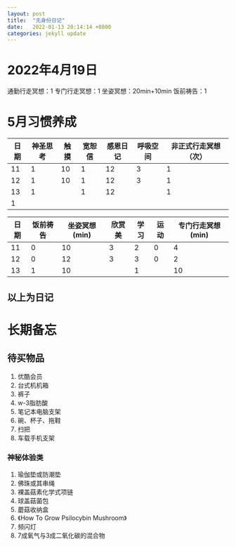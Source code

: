 ```yaml
---
layout: post
title:  "无身份日记"
date:   2022-01-13 20:14:14 +0800
categories: jekyll update
---
```


# 2022年4月19日

通勤行走冥想：1
专门行走冥想：1
坐姿冥想：20min+10min
饭前祷告：1

# 5月习惯养成

|日期|神圣思考|触摸|宽恕信|感恩日记|呼吸空间|非正式行走冥想（次）|
|----|----|----|----|----|----|----|
| 11 |  1 | 10 |  1 | 12 |  3 |  1 |
| 12 |  1 | 10 |  1 | 12 |  3 |  1 |
| 13 |  1 |   |  1 | 12 |   |  1 |
| 1 |   |   |   |   |   |   |

|日期|饭前祷告|坐姿冥想(min)|欣赏美|学习|运动|专门行走冥想(min)|
|----|----|----|----|----|----|----|
| 11 |  0 | 10 |  3 |  2 |  0 |  4 |
| 12 |  0 | 12 |  3 |  3 |  0 |  2 |
| 13 |  1 | 10 |   |  1 |   | 10 |

以上为日记
---
# 长期备忘

## 待买物品
1. 优酷会员
1. 台式机机箱
1. 裤子
1. w-3脂肪酸
1. 笔记本电脑支架
1. 碗、杯子、拖鞋
1. 扫把
1. 车载手机支架

### 神秘体验类
1. 瑜伽垫或防潮垫
1. 佛珠或其串绳
1. 裸盖菇素化学式项链
1. 球盖菇菌包
1. 蘑菇收纳盒
1. 《How To Grow Psilocybin Mushroom》
1. 频闪灯
1. 7成氧气与3成二氧化碳的混合物
